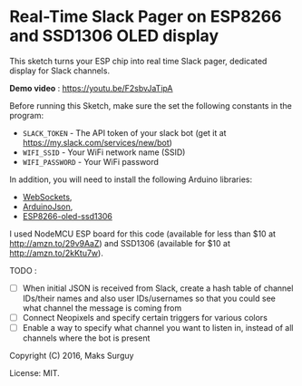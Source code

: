 # Real-Time Slack Pager on ESP8266 and SSD1306 OLED display

This sketch turns your ESP chip into real time Slack pager, dedicated display for Slack channels. 

**Demo video** : https://youtu.be/F2sbvJaTipA

Before running this Sketch, make sure the set the following constants in the program:

* `SLACK_TOKEN` - The API token of your slack bot (get it at https://my.slack.com/services/new/bot)
* `WIFI_SSID` - Your WiFi network name (SSID)
* `WIFI_PASSWORD` - Your WiFi password

In addition, you will need to install the following Arduino libraries:
- [WebSockets](https://github.com/Links2004/arduinoWebSockets), 
- [ArduinoJson](https://github.com/bblanchon/ArduinoJson),
- [ESP8266-oled-ssd1306](https://github.com/squix78/esp8266-oled-ssd1306)

I used NodeMCU ESP board for this code (available for less than $10 at http://amzn.to/29v9AaZ) and SSD1306 (available for $10 at http://amzn.to/2kKtu7w).

TODO : 

- [ ] When initial JSON is received from Slack, create a hash table of channel IDs/their names and also user IDs/usernames so that you could see what channel the message is coming from
- [ ] Connect Neopixels and specify certain triggers for various colors
- [ ] Enable a way to specify what channel you want to listen in, instead of all channels where the bot is present

Copyright (C) 2016, Maks Surguy

License: MIT.
